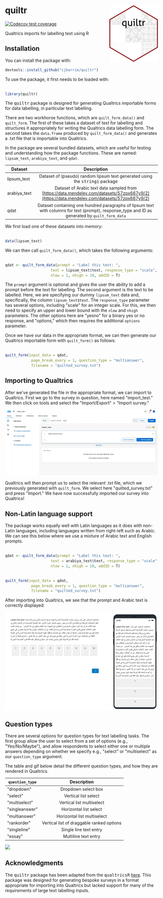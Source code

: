 # quiltr <img src="man/figures/quiltrhex.png" width="160px" align="right" />

[![Codecov test coverage](https://codecov.io/gh/cjbarrie/quiltr/branch/main/graph/badge.svg)](https://codecov.io/gh/cjbarrie/quiltr?branch=main)

Qualtrics imports for labelling text using R

## Installation

You can install the package with:

``` r
devtools::install_github("cjbarrie/quiltr")
```

To use the package, it first needs to be loaded with:

```r

library(quiltr)

```

The <tt>quiltr</tt> package is designed for generating Qualtrics importable forms for data labelling, in particular text labelling. 

There are two workhorse functions, which are `quilt_form_data()` and `quilt_form`. The first of these takes a dataset of text for labelling and structures it appropriately for writing the Qualtrics data labelling form. The second takes the `data.frame` produced by `quilt_form_data()` and generates a .txt file that is importable into Qualtrics.

In the package are several bundled datasets, which are useful for testing and understanding how the package functions. These are named: `lipsum_text`, `arabiya_text`, and `qdat`.


| Dataset | Description |
|----------|:-------------:|
|lipsum_text | Dataset of (pseudo) random lipsum text generated using the <tt>stringi</tt> package
|arabiya_text | Dataset of Arabic text data sampled from [https://data.mendeley.com/datasets/57zpx667y9/2](https://data.mendeley.com/datasets/57zpx667y9/2)
|qdat | Dataset containing one hundred paragraphs of lipsum text with columns for text (prompt), response_type and ID as generated by `quilt_form_data`

We first load one of these datasets into memory:

```r

data(lipsum_text)

```

We can then call `quilt_form_data()`, which takes the following arguments:

```r

qdat <- quilt_form_data(prompt = "Label this text: ",
                     text = lipsum_text$text, response_type = "scale",
                     nlow = 1, nhigh = 10, addID = T)

```

The `prompt` argument is optional and gives the user the ability to add a prompt before the text for labelling. The second argument is the text to be labelled. Here, we are specifying our dummy `lipsum_text` data and, specifically, the column `lipsum_text$text`. The `response_type` parameter has several options, including "scale" for an integer scale. For this, we then need to specify an upper and lower bound with the `nlow` and `nhigh` parameters. The other options here are "yesno" for a binary yes or no response, and "options," which then requires the additional `options` parameter.

Once we have our data in the appropriate format, we can then generate our Qualtrics importable form with `quilt_form()` as follows:

```r

quilt_form(input_data = qdat,
            page_break_every = 1, question_type = "multianswer",
            filename = "quilted_survey.txt")

```

## Importing to Qualtrics

After we've generated the file in the appropriate format, we can import to Qualtrics. First we go to the survey in question, here named "import_test." We then click on tools and select the "Import/Export" > "Import survey." 

![](man/figures/quiltr1.gif)

Qualtrics will then prompt us to select the relevant .txt file, which we previously generated with `quilt_form`. We select here "quilted_survey.txt" and press "Import." We have now successfully imported our survey into Qualtrics!

## Non-Latin language support

The package works equally well with Latin languages as it does with non-Latin languages, including languages written from right-left such as Arabic. We can see this below where we use a mixture of Arabic text and English prompts.

```r

qdat <- quilt_form_data(prompt = "Label this text: ",
                     text = arabiya_text$text, response_type = "scale",
                     nlow = 1, nhigh = 10, addID = T)
```

```r

quilt_form(input_data = qdat,
            page_break_every = 1, question_type = "multianswer",
            filename = "quilted_survey.txt")

```

After importing into Qualtrics, we see that the prompt and Arabic text is correctly displayed:

![](man/figures/quiltr3.png)

## Question types

There are several options for question types for text labelling tasks. The first group allow the user to select from a set of options (e.g., "Yes/No/Maybe"), and allow respondents to select either one or multiple answers depending on whether we specify e.g., "select" or "multiselect" as our `question_type` argument. 

The table and gif below detail the different question types, and how they are rendered in Qualtrics.

| `question_type` | Description |
|----------|:-------------:|
| "dropdown" | Dropdown select box
| "select" | Vertical list select
| "multiselect" | Vertical list multiselect
| "singleanswer" | Horizontal list select
| "multianswer" | Horizontal list multiselect
| "rankorder" | Vertical list of draggable ranked options
| "singleline" | Single line text entry
| "essay" | Multiline text entry

![](man/figures/quiltr2.gif)

## Acknowledgments

The <tt>quiltr</tt> package has been adapted from the <tt>qualtricsR</tt> [here](https://github.com/saberry/qualtricsR). This package was designed for generating bespoke surveys in a format appropriate for importing into Qualtrics but lacked support for many of the requirements of large text labelling inputs.
